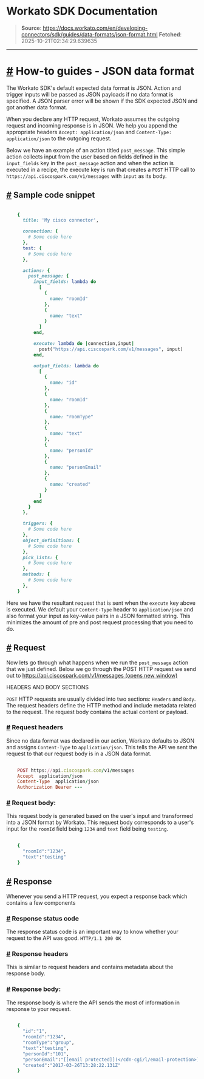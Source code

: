 # Workato SDK Documentation

> **Source**: https://docs.workato.com/en/developing-connectors/sdk/guides/data-formats/json-format.html
> **Fetched**: 2025-10-21T02:34:29.639635

---

# [#](<#how-to-guides-json-data-format>) How-to guides - JSON data format  

The Workato SDK's default expected data format is JSON. Action and trigger inputs will be passed as JSON payloads if no data format is specified. A JSON parser error will be shown if the SDK expected JSON and got another data format.

When you declare any HTTP request, Workato assumes the outgoing request and incoming response is in JSON. We help you append the appropriate headers `Accept: application/json` and `Content-Type: application/json` to the outgoing request.

Below we have an example of an action titled `post_message`. This simple action collects input from the user based on fields defined in the `input_fields` key in the `post_message` action and when the action is executed in a recipe, the execute key is run that creates a `POST` HTTP call to `https://api.ciscospark.com/v1/messages` with `input` as its body.

## [#](<#sample-code-snippet>) Sample code snippet
```ruby
 
    {
      title: 'My cisco connector',

      connection: {
        # Some code here
      },
      test: {
        # Some code here
      },

      actions: {
        post_message: {
          input_fields: lambda do
            [
              {
                name: "roomId"
              },
              {
                name: "text"
              }
            ]
          end,

          execute: lambda do |connection,input|
            post("https://api.ciscospark.com/v1/messages", input)
          end,

          output_fields: lambda do
            [
              {
                name: "id"
              },
              {
                name: "roomId"
              },
              {
                name: "roomType"
              },
              {
                name: "text"
              },
              {
                name: "personId"
              },
              {
                name: "personEmail"
              },
              {
                name: "created"
              }
            ]
          end
        }
      },

      triggers: {
        # Some code here
      },
      object_definitions: {
        # Some code here
      },
      pick_lists: {
        # Some code here
      },
      methods: {
        # Some code here
      },
    }


```

Here we have the resultant request that is sent when the `execute` key above is executed. We default your `Content-Type` header to `application/json` and also format your input as key-value pairs in a JSON formatted string. This minimizes the amount of pre and post request processing that you need to do.

## [#](<#request>) Request

Now lets go through what happens when we run the `post_message` action that we just defined. Below we go through the POST HTTP request we send out to <https://api.ciscospark.com/v1/messages>[ (opens new window)](<https://api.ciscospark.com/v1/messages>)

HEADERS AND BODY SECTIONS

`POST` HTTP requests are usually divided into two sections: `Headers` and `Body`. The request headers define the HTTP method and include metadata related to the request. The request body contains the actual content or payload.

### [#](<#request-headers>) Request headers

Since no data format was declared in our action, Workato defaults to JSON and assigns `Content-Type` to `application/json`. This tells the API we sent the request to that our request body is in a JSON data format.
```ruby
 
    POST https://api.ciscospark.com/v1/messages
    Accept  application/json
    Content-Type  application/json
    Authorization Bearer ---


```

### [#](<#request-body>) Request body:

This request body is generated based on the user's input and transformed into a JSON format by Workato. This request body corresponds to a user's input for the `roomId` field being `1234` and `text` field being `testing`.
```ruby
 
    {
      "roomId":"1234",
      "text":"testing"
    }


```

## [#](<#response>) Response

Whenever you send a HTTP request, you expect a response back which contains a few components

### [#](<#response-status-code>) Response status code

The response status code is an important way to know whether your request to the API was good. `HTTP/1.1 200 OK`

### [#](<#response-headers>) Response headers

This is similar to request headers and contains metadata about the response body.

### [#](<#response-body>) Response body:

The response body is where the API sends the most of information in response to your request.
```ruby
 
    {
      "id":"1",
      "roomId":"1234",
      "roomType":"group",
      "text":"testing",
      "personId":"101",
      "personEmail":"[[email protected]](</cdn-cgi/l/email-protection>)",
      "created":"2017-03-26T13:28:22.131Z"
    }


```
